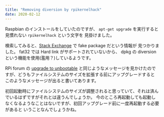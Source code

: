 ```yaml
---
title: "Removing diversion by rpikernelhack"
date: 2020-02-12
---
```


Raspbian のインストールをしていたのですが、 `apt-get upgrade` を実行すると見慣れない `rpikernelhack` という文字を
見掛けました。

検索してみると、[Stack Exchange](https://raspberrypi.stackexchange.com/a/94827) で fake package だという情報が
見つかりました。
fat32 では Hard link がサポートされていないから、  dpkg の diversion という機能を使用(濫用？)しているようです。

RPi forum の [upgrade to unbootable](https://www.raspberrypi.org/forums/viewtopic.php?t=99264)
と同じようなメッセージを見かけたのですが、どうもファイルシステムのサイズを拡張する前にアップグレードすると
このようなメッセージが出ると書いてあります。

初回起動時にファイルシステムのサイズが調整されると思っていて、それは済んでいるはずですがそれとは違うんでしょうか。
今のところ再起動しても起動しなくなるようなことはないですが、初回アップグレード前に一度再起動する必要があると
いうことなんでしょうかね。
